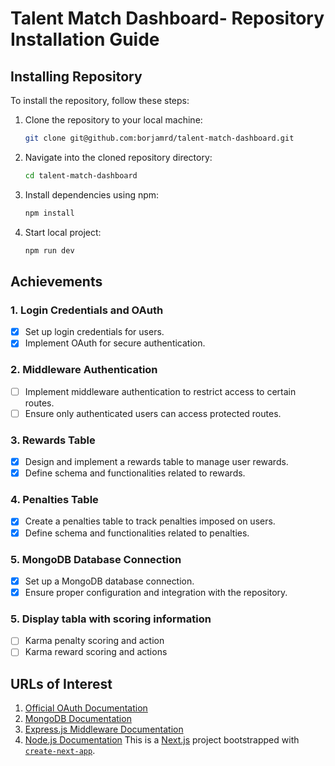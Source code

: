 # Talent Match Dashboard- Repository Installation Guide

## Installing Repository

To install the repository, follow these steps:

1. Clone the repository to your local machine:

   ```bash
   git clone git@github.com:borjamrd/talent-match-dashboard.git
   ```

2. Navigate into the cloned repository directory:

   ```bash
   cd talent-match-dashboard
   ```

3. Install dependencies using npm:

   ```bash
   npm install
   ```

4. Start local project:
   ```bash
   npm run dev
   ```

## Achievements

### 1. Login Credentials and OAuth

- [x] Set up login credentials for users.
- [x] Implement OAuth for secure authentication.

### 2. Middleware Authentication

- [ ] Implement middleware authentication to restrict access to certain routes.
- [ ] Ensure only authenticated users can access protected routes.

### 3. Rewards Table

- [x] Design and implement a rewards table to manage user rewards.
- [x] Define schema and functionalities related to rewards.

### 4. Penalties Table

- [x] Create a penalties table to track penalties imposed on users.
- [x] Define schema and functionalities related to penalties.

### 5. MongoDB Database Connection

- [x] Set up a MongoDB database connection.
- [x] Ensure proper configuration and integration with the repository.

### 5. Display tabla with scoring information

- [ ] Karma penalty scoring and action
- [ ] Karma reward scoring and actions

## URLs of Interest

1. [Official OAuth Documentation](https://oauth.net/)
2. [MongoDB Documentation](https://docs.mongodb.com/)
3. [Express.js Middleware Documentation](https://expressjs.com/en/guide/using-middleware.html)
4. [Node.js Documentation](https://nodejs.org/en/docs/)
   This is a [Next.js](https://nextjs.org/) project bootstrapped with [`create-next-app`](https://github.com/vercel/next.js/tree/canary/packages/create-next-app).
